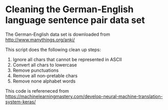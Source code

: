 # Cleaning the German-English language sentence pair data set

The German-English data set is downloaded from http://www.manythings.org/anki/

This script does the following clean up steps:

1. Ignore all chars that cannot be represented in ASCII
2. Convert all chars to lowercase
3. Remove punctuations
4. Remove all non-pretable chars
5. Remove none alphabet words

This code is refereneced from https://machinelearningmastery.com/develop-neural-machine-translation-system-keras/
